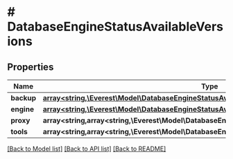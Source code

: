 # # DatabaseEngineStatusAvailableVersions

## Properties

Name | Type | Description | Notes
------------ | ------------- | ------------- | -------------
**backup** | [**array<string,\Everest\Model\DatabaseEngineStatusAvailableVersionsBackupValue>**](DatabaseEngineStatusAvailableVersionsBackupValue.md) |  | [optional]
**engine** | [**array<string,\Everest\Model\DatabaseEngineStatusAvailableVersionsBackupValue>**](DatabaseEngineStatusAvailableVersionsBackupValue.md) |  | [optional]
**proxy** | **array<string,array<string,\Everest\Model\DatabaseEngineStatusAvailableVersionsBackupValue>>** |  | [optional]
**tools** | **array<string,array<string,\Everest\Model\DatabaseEngineStatusAvailableVersionsBackupValue>>** |  | [optional]

[[Back to Model list]](../../README.md#models) [[Back to API list]](../../README.md#endpoints) [[Back to README]](../../README.md)
